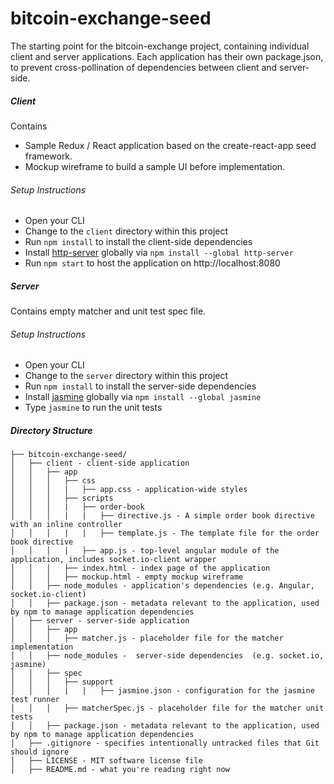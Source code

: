 # bitcoin-exchange-seed
The starting point for the bitcoin-exchange project, containing individual client and server applications.
Each application has their own package.json, to prevent cross-pollination of dependencies between client and server-side.

##### Client
Contains

* Sample Redux / React application based on the create-react-app seed framework.
* Mockup wireframe to build a sample UI before implementation.

###### Setup Instructions
* Open your CLI
* Change to the ```client``` directory within this project
* Run ```npm install``` to install the client-side dependencies
* Install [http-server](https://www.npmjs.com/package/http-server) globally via ```npm install --global http-server```
* Run ```npm start``` to host the application on http://localhost:8080

##### Server
Contains empty matcher and unit test spec file.

###### Setup Instructions
* Open your CLI
* Change to the ```server``` directory within this project
* Run ```npm install``` to install the server-side dependencies
* Install [jasmine](http://jasmine.github.io/edge/node.html) globally via ```npm install --global jasmine```
* Type ```jasmine``` to run the unit tests

##### Directory Structure
```
├── bitcoin-exchange-seed/
│   ├── client - client-side application
│   │   ├── app
│   │   │   ├── css
│   │   │   |   ├── app.css - application-wide styles
│   │   │   ├── scripts
│   │   │   |   ├── order-book
│   │   │   |   |   ├── directive.js - A simple order book directive with an inline controller
│   │   │   |   |   ├── template.js - The template file for the order book directive
│   │   │   |   ├── app.js - top-level angular module of the application, includes socket.io-client wrapper
│   │   │   ├── index.html - index page of the application
│   │   │   ├── mockup.html - empty mockup wireframe
│   │   ├── node_modules - application's dependencies (e.g. Angular, socket.io-client)
│   │   ├── package.json - metadata relevant to the application, used by npm to manage application dependencies
│   ├── server - server-side application
│   │   ├── app
│   │   │   ├── matcher.js - placeholder file for the matcher implementation
│   │   ├── node_modules -  server-side dependencies  (e.g. socket.io, jasmine)
│   │   ├── spec
│   │   │   ├── support
│   │   │   |   |   ├── jasmine.json - configuration for the jasmine test runner
│   │   │   ├── matcherSpec.js - placeholder file for the matcher unit tests
│   │   ├── package.json - metadata relevant to the application, used by npm to manage application dependencies
│   ├── .gitignore - specifies intentionally untracked files that Git should ignore
│   ├── LICENSE - MIT software license file
│   ├── README.md - what you're reading right now
```
